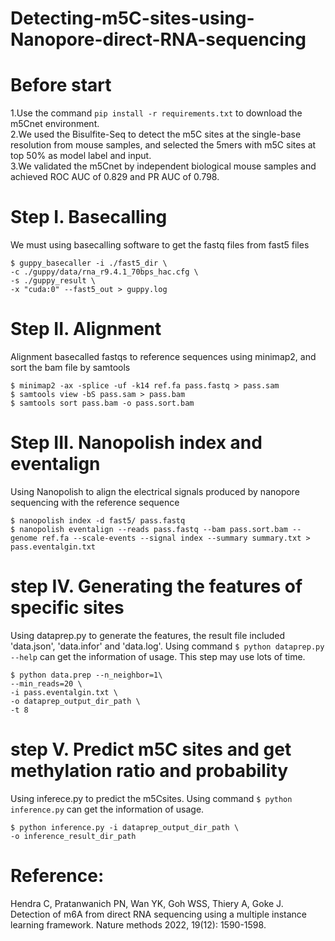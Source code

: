 # Detecting-m5C-sites-using-Nanopore-direct-RNA-sequencing
# Before start
1.Use the command ```pip install -r requirements.txt``` to download the m5Cnet environment.  
2.We used the Bisulfite-Seq to detect the m5C sites at the single-base resolution from mouse samples, and selected the 5mers with m5C sites at top 50% as model label and input.  
3.We validated the m5Cnet by independent biological mouse samples and achieved ROC AUC of 0.829 and PR AUC of 0.798.  
# Step I. Basecalling
We must using basecalling software to get the fastq files from fast5 files
```
$ guppy_basecaller -i ./fast5_dir \
-c ./guppy/data/rna_r9.4.1_70bps_hac.cfg \
-s ./guppy_result \
-x "cuda:0" --fast5_out > guppy.log
```
# Step II. Alignment
Alignment basecalled fastqs to reference sequences using minimap2, and sort the bam file by samtools
```
$ minimap2 -ax -splice -uf -k14 ref.fa pass.fastq > pass.sam
$ samtools view -bS pass.sam > pass.bam
$ samtools sort pass.bam -o pass.sort.bam
```
# Step III. Nanopolish index and eventalign
Using Nanopolish to align the electrical signals produced by nanopore sequencing with the reference sequence 
```
$ nanopolish index -d fast5/ pass.fastq
$ nanopolish eventalign --reads pass.fastq --bam pass.sort.bam --genome ref.fa --scale-events --signal index --summary summary.txt > pass.eventalgin.txt
```
# step IV. Generating the features of specific sites
Using dataprep.py to generate the features, the result file included 'data.json', 'data.infor' and 'data.log'. Using command ```$ python dataprep.py --help``` can get the information of usage. This step may use lots of time.
```
$ python data.prep --n_neighbor=1\
--min_reads=20 \
-i pass.eventalgin.txt \
-o dataprep_output_dir_path \
-t 8
```
# step V. Predict m5C sites and get methylation ratio and probability
Using inferece.py to predict the m5Csites. Using command ```$ python inference.py``` can get the information of usage.
```
$ python inference.py -i dataprep_output_dir_path \
-o inference_result_dir_path
```
# Reference:
Hendra C, Pratanwanich PN, Wan YK, Goh WSS, Thiery A, Goke J. Detection of m6A from direct RNA sequencing using a multiple instance learning framework. Nature methods 2022, 19(12): 1590-1598.
